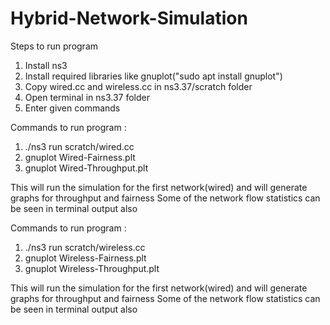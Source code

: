 # Hybrid-Network-Simulation
Steps to run program
1. Install ns3
2. Install required libraries like gnuplot("sudo apt install gnuplot")
3. Copy wired.cc and wireless.cc in ns3.37/scratch folder
4. Open terminal in ns3.37 folder
5. Enter given commands

Commands to run program :

1)   ./ns3 run scratch/wired.cc
2)   gnuplot Wired-Fairness.plt
3)   gnuplot Wired-Throughput.plt

This will run the simulation for the first network(wired) and will generate graphs for throughput and fairness
Some of the network flow statistics can be seen in terminal output also

Commands to run program :

1)   ./ns3 run scratch/wireless.cc
2)   gnuplot Wireless-Fairness.plt
3)   gnuplot Wireless-Throughput.plt

This will run the simulation for the first network(wired) and will generate graphs for throughput and fairness
Some of the network flow statistics can be seen in terminal output also

